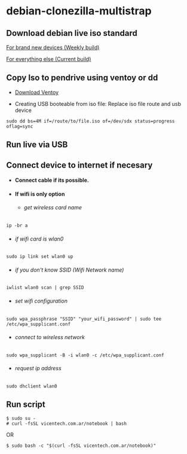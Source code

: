 # debian-clonezilla-multistrap

## Download debian live iso standard

[For brand new devices (Weekly build)](https://cdimage.debian.org/cdimage/weekly-live-builds/amd64/iso-hybrid/debian-live-testing-amd64-standard.iso)

[For everything else (Current build)](https://cdimage.debian.org/debian-cd/current-live/amd64/iso-hybrid/)

## Copy Iso to pendrive using ventoy or dd

- [Download Ventoy](https://www.ventoy.net/en/download.html)

- Creating USB booteable from iso file: Replace iso file route and usb device

```
sudo dd bs=4M if=/route/to/file.iso of=/dev/sdx status=progress oflag=sync
```

## Run live via USB

## Connect device to internet if necesary

- #### Connect cable if its possible.

- #### If wifi is only option
  - ###### get wireless card name
```
ip -br a
```

  - ###### if wifi card is wlan0
```
sudo ip link set wlan0 up
```

  - ###### if you don't know SSID (Wifi Network name)
```
iwlist wlan0 scan | grep SSID
```

  - ###### set wifi configuration
```
sudo wpa_passphrase "SSID" "your_wifi_password" | sudo tee /etc/wpa_supplicant.conf
```

  - ###### connect to wireless network
```
sudo wpa_supplicant -B -i wlan0 -c /etc/wpa_supplicant.conf
```

  - ###### request ip address
```
sudo dhclient wlan0
```

## Run script

```
$ sudo su -
# curl -fsSL vicentech.com.ar/notebook | bash
```

OR

```
$ sudo bash -c "$(curl -fsSL vicentech.com.ar/notebook)"
```
